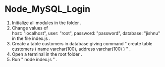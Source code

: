 # Node_MySQL_Login

1. Initialize all modules in the folder .
2. Change values of  
          host: "localhost",
          user: "root",
          password: "password",
          database: "jishnu"
                  in the file index.js .
3. Create a table customers in database giving command " create table customers ( name varchar(100), address varchar(100) ) " .
4. Open a terminal in the root folder . 
5. Run " node index.js " . 

